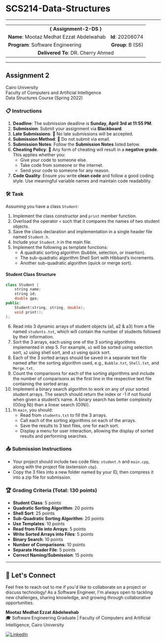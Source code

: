 # SCS214-Data-Structures
---

<div align="center">
  <table width="100%">
    <tr>
      <td colspan="2" align="center"><strong>{ Assignment-2-DS }</strong></td>
    </tr>
    <tr>
      <td align="left"><strong>Name</strong>: Mootaz Medhat Ezzat Abdelwahab</td>
      <td align="right"><strong>Id</strong>: 20206074</td>
    </tr>
    <tr>
      <td align="left"><strong>Program</strong>: Software Engineering</td>
      <td align="right"><strong>Group</strong>: B (S6)</td>
    </tr>
    <tr>
      <td colspan="2" align="center"><strong>Delivered To</strong>: DR. Cherry Ahmed</td>
    </tr>
  </table>
</div>

---

## Assignment 2

Cairo University  
Faculty of Computers and Artificial Intelligence  
Data Structures Course (Spring 2022) 

### 📋 Instructions

1. **Deadline**: The submission deadline is **Sunday, April 3rd at 11:55 PM**.
2. **Submission**: Submit your assignment via **Blackboard**.
3. **Late Submissions**: 🚫 No late submissions will be accepted.
4. **Submission Method**: 🚫 Do not submit via email.
5. **Submission Notes**: Follow the **Submission Notes** listed below.
6. **Cheating Policy**: 🚫 Any form of cheating will result in a **negative grade**. This applies whether you:
   - Give your code to someone else.
   - Take code from someone or the internet.
   - Send your code to someone for any reason.
7. **Code Quality**: Ensure you write **clean code** and follow a good coding style. Use meaningful variable names and maintain code readability.

### 🛠️ Task

Assuming you have a class `Student`:

1. Implement the class constructor and `print` member function.
2. Overload the operator `<` such that it compares the names of two student objects.
3. Save the class declaration and implementation in a single header file named `Student.h`.
4. Include your `Student.h` in the main file.
5. Implement the following as template functions:
   - A quadratic sorting algorithm (bubble, selection, or insertion).
   - The sub-quadratic algorithm Shell Sort with Hibbard’s increments.
   - Another sub-quadratic algorithm (quick or merge sort).

#### Student Class Structure
```cpp
class Student {
    string name;
    string id;
    double gpa;
public:
    Student(string, string, double);
    void print();
};
```

6. Read into 3 dynamic arrays of student objects (a1, a2 & a3) from a file named `students.txt`, which will contain the number of students followed by their information.
7. Sort the 3 arrays, each using one of the 3 sorting algorithms implemented in step 5. For example, `a1` will be sorted using selection sort, `a2` using shell sort, and `a3` using quick sort.
8. Each of the 3 sorted arrays should be saved in a separate text file named after the sorting algorithm used, e.g., `Bubble.txt`, `Shell.txt`, and `Merge.txt`.
9. Count the comparisons for each of the sorting algorithms and include the number of comparisons as the first line in the respective text file containing the sorted array.
10. Implement a binary search algorithm to work on any of your sorted student arrays. The search should return the index or -1 if not found when given a student’s name. A binary search has better complexity (O(log N)) than a linear search (O(N)).
11. In `main`, you should:
    - Read from `students.txt` to fill the 3 arrays.
    - Call each of the sorting algorithms on each of the arrays.
    - Save the results to 3 text files, one for each sort.
    - Display a menu for user interaction, allowing the display of sorted results and performing searches.

### 📤 Submission Instructions

- Your project should include two code files: `student.h` and `main.cpp`, along with the project file (extension `cbp`).
- Copy the 3 files into a new folder named by your ID, then compress it into a zip file for submission.

### 🏆 Grading Criteria (Total: 130 points)

- **Student Class**: 5 points
- **Quadratic Sorting Algorithm**: 20 points
- **Shell Sort**: 25 points
- **Sub-Quadratic Sorting Algorithm**: 20 points
- **Use Templates**: 10 points
- **Read from File into Arrays**: 5 points
- **Write Sorted Arrays into Files**: 5 points
- **Binary Search**: 10 points
- **Number of Comparisons**: 10 points
- **Separate Header File**: 5 points
- **Correct Naming/Submission**: 15 points

---

## 💬 Let's Connect
Feel free to reach out to me if you'd like to collaborate on a project or discuss technology! As a Software Engineer, I'm always open to tackling new challenges, sharing knowledge, and growing through collaborative opportunities.

**Mootaz Medhat Ezzat Abdelwahab**  
🎓 Software Engineering Graduate | Faculty of Computers and Artificial Intelligence, Cairo University  

[![LinkedIn](https://img.shields.io/badge/LinkedIn-0077B5?style=for-the-badge&logo=linkedin&logoColor=white)](https://www.linkedin.com/in/mootaz-medhat-ezzat-abdelwahab-377a60244)

